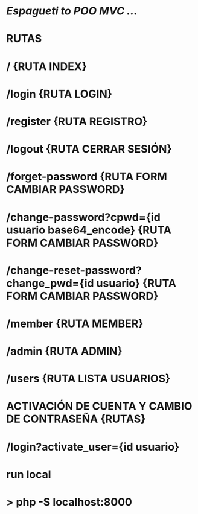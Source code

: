 # **_Espagueti to POO MVC ..._**

# RUTAS

# / {RUTA INDEX}
# /login {RUTA LOGIN}
# /register {RUTA REGISTRO}
# /logout {RUTA CERRAR SESIÓN}
# /forget-password {RUTA FORM CAMBIAR PASSWORD}
# /change-password?cpwd={id usuario base64_encode} {RUTA FORM CAMBIAR PASSWORD}
# /change-reset-password?change_pwd={id usuario} {RUTA FORM CAMBIAR PASSWORD}
# /member {RUTA MEMBER}
# /admin {RUTA ADMIN}
# /users {RUTA LISTA USUARIOS}

# ACTIVACIÓN DE CUENTA Y CAMBIO DE CONTRASEÑA {RUTAS}
# /login?activate_user={id usuario}


# run local
# > php -S localhost:8000  